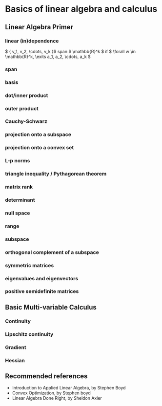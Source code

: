 # Basics of linear algebra and calculus 

## Linear Algebra Primer

### linear (in)dependence

$ \{  v_1, v_2, \cdots, v_k    \}$ span $ \mathbb{R}^k $ if $ \forall w \in \mathbb{R}^k, \exits a_1, a_2, \cdots, a_k $

### span

### basis

### dot/inner product

### outer product

### Cauchy-Schwarz

### projection onto a subspace

### projection onto a convex set

### L-p norms

### triangle inequality / Pythagorean theorem

### matrix rank

### determinant

### null space

### range

### subspace

### orthogonal complement of a subspace

### symmetric matrices

### eigenvalues and eigenvectors

### positive semidefinite matrices

## Basic Multi-variable Calculus

### Continuity

### Lipschitz continuity

### Gradient

### Hessian

## Recommended references

- Introduction to Applied Linear Algebra, by Stephen Boyd
- Convex Optimization, by Stephen boyd
- Linear Algebra Done Right, by Sheldon Axler




